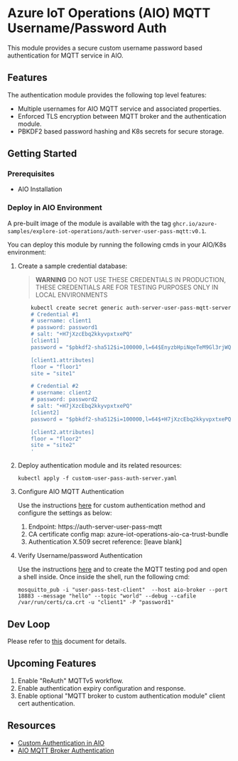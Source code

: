 # Azure IoT Operations (AIO) MQTT Username/Password Auth

This module provides a secure custom username password based authentication for MQTT service in AIO.

## Features

The authentication module provides the following top level features:

* Multiple usernames for AIO MQTT service and associated properties.
* Enforced TLS encryption between MQTT broker and the authentication module.
* PBKDF2 based password hashing and K8s secrets for secure storage.

## Getting Started

### Prerequisites

* AIO Installation

### Deploy in AIO Environment

A pre-built image of the module is available with the tag `ghcr.io/azure-samples/explore-iot-operations/auth-server-user-pass-mqtt:v0.1`.

You can deploy this module by running the following cmds in your AIO/K8s environment:

1. Create a sample credential database:
    > **WARNING** DO NOT USE THESE CREDENTIALS IN PRODUCTION, THESE CREDENTIALS ARE FOR TESTING PURPOSES ONLY IN LOCAL ENVIRONMENTS

    ```bash
        kubectl create secret generic auth-server-user-pass-mqtt-server-credentials -n azure-iot-operations --from-literal=passwords.toml='
        # Credential #1
        # username: client1
        # password: password1
        # salt: "+H7jXzcEbq2kkyvpxtxePQ"
        [client1]
        password = "$pbkdf2-sha512$i=100000,l=64$EnyzbHpiNqeTeM9Gl3rjWQ$Qc3MqYZ3Q49kz3Uh1Ia4A5UMDMlhxujgNjNYgpgVDDaiq13DP5IEM7gA7MbsU70RTGn5qHU9uis79LkLV5wkAg"

        [client1.attributes]
        floor = "floor1"
        site = "site1"

        # Credential #2
        # username: client2
        # password: password2
        # salt: "+H7jXzcEbq2kkyvpxtxePQ"
        [client2]
        password = "$pbkdf2-sha512$i=100000,l=64$+H7jXzcEbq2kkyvpxtxePQ$jTzW6fSesiuNRLMIkDDAzBEILk7iyyDZ3rjlEwQap4UJP4TaCR+EXQXNukO7qNJWlPPP8leNnJDCBgX/255Ezw"

        [client2.attributes]
        floor = "floor2"
        site = "site2"
        '
    ```

2. Deploy authentication module and its related resources:

    ```kubectl apply -f custom-user-pass-auth-server.yaml```

3. Configure AIO MQTT Authentication

    Use the instructions [here](https://learn.microsoft.com/en-us/azure/iot-operations/manage-mqtt-broker/howto-configure-authentication?tabs=portal#custom-authentication) for custom authentication method and configure the settings as below:

    1. Endpoint: https://auth-server-user-pass-mqtt
    2. CA certificate config map: azure-iot-operations-aio-ca-trust-bundle
    3. Authentication X.509 secret reference: [leave blank]

4. Verify Username/password Authentication

    Use the instructions [here](https://learn.microsoft.com/en-us/azure/iot-operations/manage-mqtt-broker/howto-test-connection?tabs=portal#connect-to-the-default-listener-inside-the-cluster) and to create the MQTT testing pod and open a shell inside. Once inside the shell, run the following cmd:

    `mosquitto_pub -i "user-pass-test-client"  --host aio-broker --port 18883 --message "hello" --topic "world" --debug --cafile /var/run/certs/ca.crt -u "client1" -P "password1"`

## Dev Loop

Please refer to [this](/docs/develoop.md) document for details.

## Upcoming Features

1. Enable "ReAuth" MQTTv5 workflow.
2. Enable authentication expiry configuration and response.
3. Enable optional "MQTT broker to custom authentication module" client cert authentication.

## Resources

* [Custom Authentication in AIO](https://github.com/Azure-Samples/explore-iot-operations/tree/main/samples/auth-server-template)
* [AIO MQTT Broker Authentication](https://learn.microsoft.com/en-us/azure/iot-operations/manage-mqtt-broker/howto-configure-authentication?tabs=portal)
